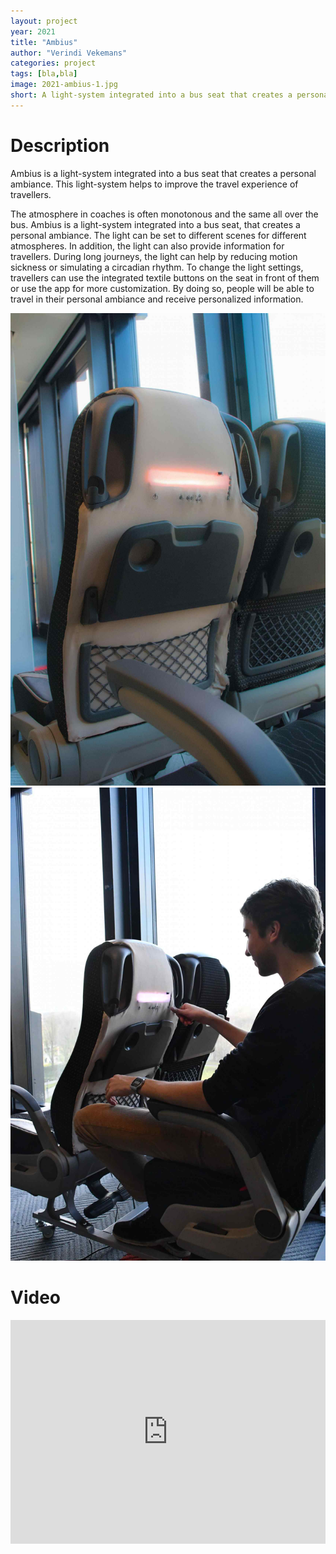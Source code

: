 ```yaml
---
layout: project
year: 2021
title: "Ambius"
author: "Verindi Vekemans"
categories: project
tags: [bla,bla]
image: 2021-ambius-1.jpg
short: A light-system integrated into a bus seat that creates a personal ambiance. This light-system helps to improve the travel experience of travellers.
---
```


# Description
Ambius is a light-system integrated into a bus seat that creates a personal ambiance. This light-system helps to improve the travel experience of travellers.

The atmosphere in coaches is often monotonous and the same all over the bus. Ambius is a light-system integrated into a bus seat, that creates a personal ambiance. The light can be set to different scenes for different atmospheres. In addition, the light can also provide information for travellers. During long journeys, the light can help by reducing motion sickness or simulating a circadian rhythm. To change the light settings, travellers can use the integrated textile buttons on the seat in front of them or use the app for more customization. By doing so, people will be able to travel in their personal ambiance and receive personalized information.

![ambius](/assets/img/2021-ambius-2.jpg)
![ambius](/assets/img/2021-ambius-3.jpg)

# Video
<iframe style="display:inline-block; border:0px solid #FFF; width: 100%; height: 358px" src="https://www.youtube.com/embed/CAyWN9ba9J8?playlist=CAyWN9ba9J8&loop=1&autoplay=1&mute=1" frameborder="0" allowfullscreen></iframe>
